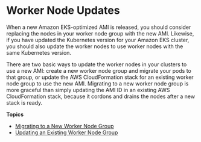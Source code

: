 # Worker Node Updates<a name="update-workers"></a>

When a new Amazon EKS\-optimized AMI is released, you should consider replacing the nodes in your worker node group with the new AMI\. Likewise, if you have updated the Kubernetes version for your Amazon EKS cluster, you should also update the worker nodes to use worker nodes with the same Kubernetes version\.

There are two basic ways to update the worker nodes in your clusters to use a new AMI: create a new worker node group and migrate your pods to that group, or update the AWS CloudFormation stack for an existing worker node group to use the new AMI\. Migrating to a new worker node group is more graceful than simply updating the AMI ID in an existing AWS CloudFormation stack, because it cordons and drains the nodes after a new stack is ready\.

**Topics**
+ [Migrating to a New Worker Node Group](migrate-stack.md)
+ [Updating an Existing Worker Node Group](update-stack.md)